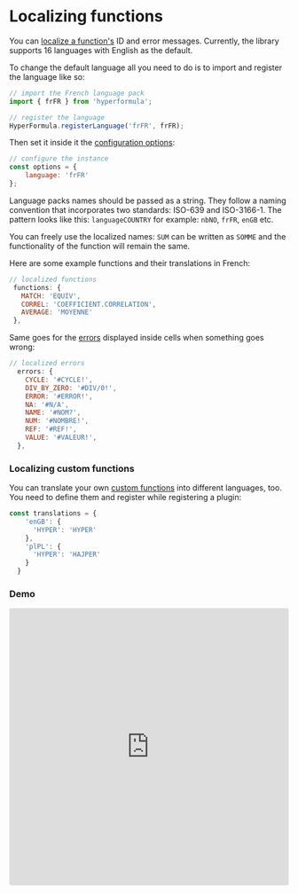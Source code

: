 # Localizing functions

You can [localize a function's](../formula-reference/built-in-functions.md) ID and error messages. Currently, the library supports 16 languages with English as the default.

To change the default language all you need to do is to import and register the language like so:

```javascript
// import the French language pack
import { frFR } from 'hyperformula';

// register the language
HyperFormula.registerLanguage('frFR', frFR);
```

Then set it inside it the [configuration options](../getting-started/configuration-options.md):

```javascript
// configure the instance
const options = {
    language: 'frFR'
};
```

Language packs names should be passed as a string. They follow a naming convention that incorporates two standards: ISO-639 and ISO-3166-1. The pattern looks like this: `languageCOUNTRY` for example: `nbNO`, `frFR`, `enGB` etc.

You can freely use the localized names: `SUM` can be written as `SOMME` and the functionality of the function will remain the same. 

Here are some example functions and their translations in French:

```javascript
// localized functions
 functions: {
   MATCH: 'EQUIV',
   CORREL: 'COEFFICIENT.CORRELATION',
   AVERAGE: 'MOYENNE'
 },
```

Same goes for the [errors](../formula-reference/types-of-errors.md) displayed inside cells when something goes wrong:

```javascript
// localized errors
  errors: {
    CYCLE: '#CYCLE!',
    DIV_BY_ZERO: '#DIV/0!',
    ERROR: '#ERROR!',
    NA: '#N/A',
    NAME: '#NOM?',
    NUM: '#NOMBRE!',
    REF: '#REF!',
    VALUE: '#VALEUR!',
  },
```

### Localizing custom functions

You can translate your own [custom functions](../advanced-topics/creating-custom-functions.md) into different languages, too. You need to define them and register while registering a plugin:

```javascript
const translations = {
    'enGB': {
      'HYPER': 'HYPER'
    },
    'plPL': {
      'HYPER': 'HAJPER'
    }
  }
```

### Demo

<iframe
   src="https://codesandbox.io/embed/github/handsontable/hyperformula-demos/tree/develop/localizing-functions?autoresize=1&fontsize=14&hidenavigation=1&theme=dark&view=preview"
   style="width:100%; height:500px; border:0; border-radius: 4px; overflow:hidden;"
   title="handsontable/hyperformula-demos: basic-usage"
   allow="accelerometer; ambient-light-sensor; camera; encrypted-media; geolocation; gyroscope; hid; microphone; midi; payment; usb; vr; xr-spatial-tracking"
   sandbox="allow-autoplay allow-forms allow-modals allow-popups allow-presentation allow-same-origin allow-scripts"
/>



